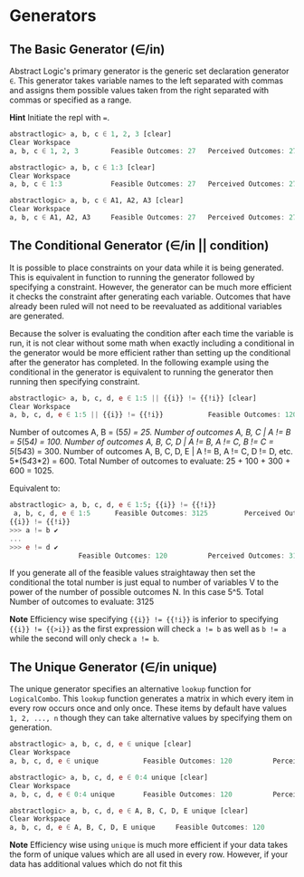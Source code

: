 # Generators

## The Basic Generator (∈/in)

Abstract Logic's primary generator is the generic set declaration generator `∈`. This generator takes variable names to the left separated with commas and assigns them possible values taken from the right separated with commas or specified as a range.

**Hint** Initiate the repl with `=`.
```julia
abstractlogic> a, b, c ∈ 1, 2, 3 [clear]
Clear Workspace
a, b, c ∈ 1, 2, 3        Feasible Outcomes: 27   Perceived Outcomes: 27 ✓        :3 2 3

abstractlogic> a, b, c ∈ 1:3 [clear]
Clear Workspace
a, b, c ∈ 1:3            Feasible Outcomes: 27   Perceived Outcomes: 27 ✓        :1 2 1

abstractlogic> a, b, c ∈ A1, A2, A3 [clear]
Clear Workspace
a, b, c ∈ A1, A2, A3     Feasible Outcomes: 27   Perceived Outcomes: 27 ✓        :A3 A3 A1
```

## The Conditional Generator (∈/in || condition)

It is possible to place constraints on your data while it is being generated. This is equivalent in function to running the generator followed by specifying a constraint. However, the generator can be much more efficient it checks the constraint after generating each variable. Outcomes that have already been ruled will not need to be reevaluated as additional variables are generated.

Because the solver is evaluating the condition after each time the variable is run, it is not clear without some math when exactly including a conditional in the generator would be more efficient rather than setting up the conditional after the generator has completed. In the following example using the conditional in the generator is equivalent to running the generator then running then specifying constraint.

```julia
abstractlogic> a, b, c, d, e ∈ 1:5 || {{i}} != {{!i}} [clear]
Clear Workspace
a, b, c, d, e ∈ 1:5 || {{i}} != {{!i}}           Feasible Outcomes: 120          Perceived Outcomes: 3125 ✓      :1 2 5 3 4
```

Number of outcomes A, B = (5*5) = 25.
Number of outcomes A, B, C | A != B = 5*(5*4) = 100.
Number of outcomes A, B, C, D | A != B, A != C, B != C = 5*(5*4*3) = 300.
Number of outcomes A, B, C, D, E | A != B, A != C, D != D, etc. 5*(5*4*3*2) = 600.
Total Number of outcomes to evaluate: 25 + 100 + 300 + 600 = 1025.

Equivalent to:
```julia
abstractlogic> a, b, c, d, e ∈ 1:5; {{i}} != {{!i}}
 a, b, c, d, e ∈ 1:5      Feasible Outcomes: 3125         Perceived Outcomes: 3125 ✓      :2 5 4 5 4
{{i}} != {{!i}}
>>> a != b ✔
...
>>> e != d ✔
                 Feasible Outcomes: 120          Perceived Outcomes: 3125 ✓      :4 1 5 2 3
```

If you generate all of the feasible values straightaway then set the conditional the total number is just equal to number of variables V to the power of the number of possible outcomes N. In this case 5^5.
Total Number of outcomes to evaluate: 3125

**Note** Efficiency wise specifying `{{i}} != {{!i}}` is inferior to specifying `{{i}} != {{>i}}` as the first expression will check `a != b` as well as `b != a` while the second will only check `a != b`.

## The Unique Generator (∈/in unique)

The unique generator specifies an alternative `lookup` function for `LogicalCombo`. This `lookup` function generates a matrix in which every item in every row occurs once and only once. These items by default have values `1, 2, ..., n` though they can take alternative values by specifying them on generation.

```julia
abstractlogic> a, b, c, d, e ∈ unique [clear]
Clear Workspace
a, b, c, d, e ∈ unique           Feasible Outcomes: 120          Perceived Outcomes: 3125 ✓      :4 2 5 1 3

abstractlogic> a, b, c, d, e ∈ 0:4 unique [clear]
Clear Workspace
a, b, c, d, e ∈ 0:4 unique       Feasible Outcomes: 120          Perceived Outcomes: 3125 ✓      :1 0 2 4 3

abstractlogic> a, b, c, d, e ∈ A, B, C, D, E unique [clear]
Clear Workspace
a, b, c, d, e ∈ A, B, C, D, E unique     Feasible Outcomes: 120          Perceived Outcomes: 3125 ✓      :C D B A E
```

**Note** Efficiency wise using `unique` is much more efficient if your data takes the form of unique values which are all used in every row. However, if your data has additional values which do not fit this

